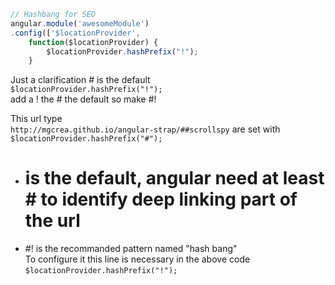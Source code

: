 ```js
// Hashbang for SEO
angular.module('awesomeModule')
.config(['$locationProvider',
    function($locationProvider) {
        $locationProvider.hashPrefix("!");
    }
```

Just a clarification # is the default      
`$locationProvider.hashPrefix("!");`     
add a ! the # the default so make #!     

This url type     
`http://mgcrea.github.io/angular-strap/##scrollspy`
are set with    
`$locationProvider.hashPrefix("#"); ` 

* # is the default, angular need at least # to identify deep linking part of the url      
* #! is the recommanded pattern named "hash bang"     
To configure it this line is necessary in the above code 
`$locationProvider.hashPrefix("!");`

